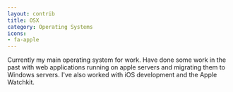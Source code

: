 ```yaml
---
layout: contrib
title: OSX
category: Operating Systems
icons:
- fa-apple
---
```

Currently my main operating system for work. Have done some work in the past with web applications running on apple servers and migrating them to Windows servers. I've also worked with iOS development and the Apple Watchkit.